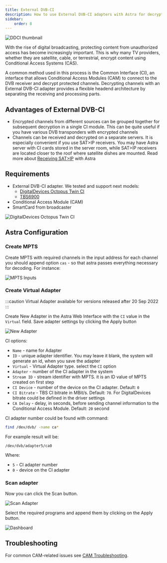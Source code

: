 ```yaml
---
title: External DVB-CI
description: How to use External DVB-CI adapters with Astra for decrypting channels
sidebar:
    order: 8
---
```


![DDCI thumbnail](https://cdn.cesbo.com/help/astra/receiving/dvb/external-ci/ddci.jpg)

With the rise of digital broadcasting, protecting content from unauthorized access has become increasingly important. This is why many TV providers, whether they are satellite, cable, or terrestrial, encrypt content using Conditional Access Systems (CAS).

A common method used in this process is the Common Interface (CI), an interface that allows Conditional Access Modules (CAM) to connect to the DVB receiver and decrypt protected channels. Decrypting channels with an External DVB-CI adapter provides a flexible headend architecture by separating the receiving and processing parts.

## Advantages of External DVB-CI

- Encrypted channels from different sources can be grouped together for subsequent decryption in a single CI module. This can be quite useful if you have various DVB transponders with encrypted channels
- Channels can be received and decrypted on a separate servers. It is especially convenient if you use SAT>IP receivers. You may have Astra server with CI cards stored in the server room, while SAT>IP receivers are located closer to the roof where satellite dishes are mounted. Read more about [Receiving SAT>IP](/en/astra/receiving/satip-client) with Astra

## Requirements

- External DVB-CI adapter. We tested and support next models:
    - [DigitalDevices Octopus Twin CI](https://www.digital-devices.eu/shop/en/accessoires/bridge/266/digital-devices-octopus-twin-ci-double-ci-slot-with-2-expansionports)
    - [TBS6900](https://www.tbsdtv.com/products/tbs6900-dvb-dual-pci-e-card.html)
- Conditional Access Module (CAM)
- SmartCard from broadcaster

![DigitalDevices Octopus Twin CI](https://cdn.cesbo.com/help/astra/receiving/dvb/external-ci/ddci.jpg)

## Astra Configuration

### Create MPTS

Create MPTS with required channels in the input address for each channel you should append option `cas` - so that astra passes everything necessary for decoding. For instance:

![MPTS Inputs](https://cdn.cesbo.com/help/astra/receiving/dvb/external-ci/mpts.png)

### Create Virtual Adapter

:::caution
Virtual Adapter available for versions released after 20 Sep 2022
:::

Create New Adapter in the Astra Web Interface with the `CI` value in the `Virtual` field. Save adapter settings by clicking the Apply button

![New Adapter](https://cdn.cesbo.com/help/astra/receiving/dvb/external-ci/new-adapter.png)

CI options:

- `Name` - name for Adapter
- `ID` - unique adapter identifier. You may leave it blank, the system will generate an id, when you save the adapter
- `Virtual` - Virtual Adapter type. select the `CI` option
- `Adapter` - number of the CI adapter in the system
- `Stream ID` - stream identifier with MPTS. it is an ID value of MPTS created on first step
- `CI Device` - number of the device on the CI adapter. Default: `0`
- `CI Bitrate` - TBS CI bitrate in MBit/s. Default: `70`. For DigitalDevices bitrate could be defined in the driver settings
- `CA Delay` - delay, in seconds, before sending channel information to the Conditional Access Module. Default: `20` second

CI adapter number could be found with command:

```sh
find /dev/dvb/ -name ca*
```

For example result will be:

```
/dev/dvb/adapter5/ca0
```

Where:

- `5` - CI adapter number
- `0` - device on the CI adapter

### Scan adapter

Now you can click the Scan button.

![Scan Adapter](https://cdn.cesbo.com/help/astra/receiving/dvb/external-ci/scan.png)

Select the required programs and append them by clicking on the Apply button.

![Dashboard](https://cdn.cesbo.com/help/astra/receiving/dvb/external-ci/dashboard.png)

## Troubleshooting

For common CAM-related issues see [CAM Troubleshooting](/en/astra/troubleshooting/cam/).
